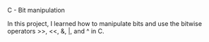 C - Bit manipulation

In this project, I learned how to manipulate bits and use the bitwise operators >>, <<, &, |, and ^ in C.
